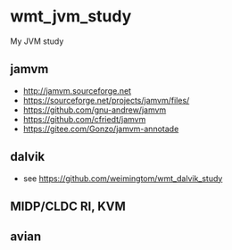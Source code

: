 # wmt_jvm_study
My JVM study

## jamvm  
* http://jamvm.sourceforge.net  
* https://sourceforge.net/projects/jamvm/files/  
* https://github.com/gnu-andrew/jamvm  
* https://github.com/cfriedt/jamvm  
* https://gitee.com/Gonzo/jamvm-annotade  

## dalvik  
* see https://github.com/weimingtom/wmt_dalvik_study  

## MIDP/CLDC RI, KVM    

## avian  

